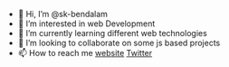 - 👋 Hi, I’m @sk-bendalam
- 👀 I’m interested in web Development
- 🌱 I’m currently learning different web technologies
- 💞️ I’m looking to collaborate on some js based projects
- 📫 How to reach me [website](https://stackdeveloper.in/) [Twitter](https://twitter.com/sk_bendalam) 

<!---
sk-bendalam/sk-bendalam is a ✨ special ✨ repository because its `README.md` (this file) appears on your GitHub profile.
You can click the Preview link to take a look at your changes.
--->
